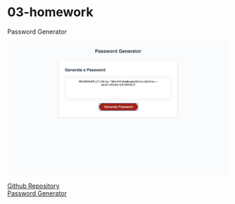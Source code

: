 # 03-homework
Password Generator

![Screenshot](/assets/password-gen-screenshot.png)

[Github Repository](https://github.com/MatteoThomas/03-homework-passwerd-gen)
<br>[Password Generator](https://matteothomas.github.io/03-homework-passwerd-gen/)
